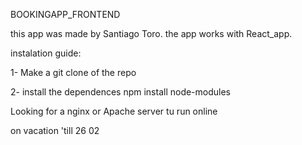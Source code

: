 BOOKINGAPP_FRONTEND

this app was made by Santiago Toro.
the app works with React_app.

instalation guide:

1- Make a git clone of the repo

2- install the dependences 
    npm install node-modules

Looking for a nginx or Apache server tu run online 

on vacation 'till 26 02